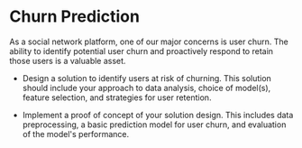 # Churn Prediction

As a social network platform, one of our major concerns is user churn. The ability to identify potential user churn and proactively respond to retain those users is a valuable asset.

- Design a solution to identify users at risk of churning. This solution should include your approach to data analysis, choice of model(s), feature selection, and strategies for user retention.

- Implement a proof of concept of your solution design. This includes data preprocessing, a basic prediction model for user churn, and evaluation of the model's performance.
